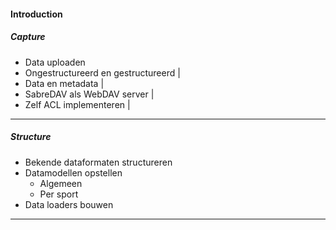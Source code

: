 #### Introduction

##### Capture

* Data uploaden
* Ongestructureerd en gestructureerd |
* Data en metadata |
* SabreDAV als WebDAV server |
* Zelf ACL implementeren |

---

##### Structure

* Bekende dataformaten structureren
* Datamodellen opstellen
  * Algemeen
  * Per sport
* Data loaders bouwen

--- 

<!--ownCloud
* Bekende datatypes worden gestructureerd: gestandaardiseerd datamodel + parsers
* Relevante presentatie/feedback op de data
	* Tijdlijn: data selectie en filtering (backend) en VisJS (front-end)
	* Plots: chart.js / highcharts
* (Ongestructureerde) data moet gedeeld kunnen worden: SabreDAV
* Gestructureerde data moet gekoppeld kunnen worden: open data standaard + backend logic incl. database JOINS
* Er moet zowel batch data als streaming data verstuurd kunnen worden: PubSub (streaming data), web forms and data loaders (batch data)
* Data owner (admin) panel voor aanmaken en beheren van data silo’s
* Gebruikers loggen in met 2FA: AuthRocket
* (Onze) ontwikkelaars kunnen data opvragen met een API client in een taal van (hun) voorkeur
* Gebruikers kunnen makkelijk in (hun) (meta-)data zoeken
* Data beheerders kunnen data anonimiseren volgens vaste procedures-->